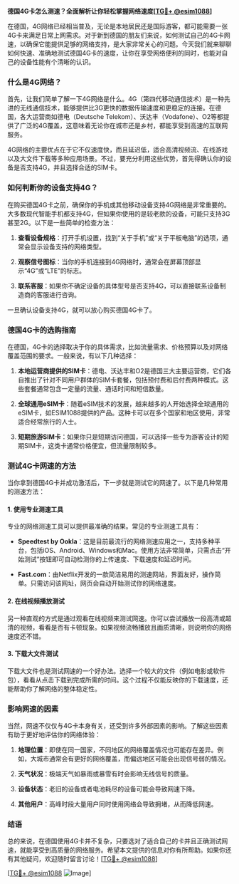 **德国4G卡怎么测速？全面解析让你轻松掌握网络速度[[TG💪+ @esim1088](https://t.me/s/esim1088)]**

在德国，4G网络已经相当普及，无论是本地居民还是国际游客，都可能需要一张4G卡来满足日常上网需求。对于新到德国的朋友们来说，如何测试自己的4G卡网速，以确保它能提供足够的网络支持，是大家非常关心的问题。今天我们就来聊聊如何快速、准确地测试德国4G卡的速度，让你在享受网络便利的同时，也能对自己的设备性能有个清晰的认识。

### 什么是4G网络？

首先，让我们简单了解一下4G网络是什么。4G（第四代移动通信技术）是一种先进的无线通信技术，能够提供比3G更快的数据传输速度和更稳定的连接。在德国，各大运营商如德电（Deutsche Telekom）、沃达丰（Vodafone）、O2等都提供了广泛的4G覆盖，这意味着无论你在城市还是乡村，都能享受到高速的互联网服务。

4G网络的主要优点在于它不仅速度快，而且延迟低，适合高清视频流、在线游戏以及大文件下载等多种应用场景。不过，要充分利用这些优势，首先得确认你的设备是否支持4G，并且选择合适的SIM卡。

### 如何判断你的设备支持4G？

在购买德国4G卡之前，确保你的手机或其他移动设备支持4G网络是非常重要的。大多数现代智能手机都支持4G，但如果你使用的是较老款的设备，可能只支持3G甚至2G。以下是一些简单的检查方法：

1. **查看设备规格**：打开手机设置，找到“关于手机”或“关于平板电脑”的选项，通常会显示设备支持的网络类型。
   
2. **观察信号图标**：当你的手机连接到4G网络时，通常会在屏幕顶部显示“4G”或“LTE”的标志。

3. **联系客服**：如果你不确定设备的具体型号是否支持4G，可以直接联系设备制造商的客服进行咨询。

一旦确认设备支持4G，就可以放心购买德国4G卡了。

### 德国4G卡的选购指南

在德国，4G卡的选择取决于你的具体需求，比如流量需求、价格预算以及对网络覆盖范围的要求。一般来说，有以下几种选择：

1. **本地运营商提供的SIM卡**：德电、沃达丰和O2是德国三大主要运营商，它们各自推出了针对不同用户群体的SIM卡套餐，包括预付费和后付费两种模式。这些套餐通常包含一定量的流量、通话时间和短信数量。

2. **全球通用eSIM卡**：随着eSIM技术的发展，越来越多的人开始选择全球通用的eSIM卡，如ESIM1088提供的产品。这种卡可以在多个国家和地区使用，非常适合经常旅行的人士。

3. **短期旅游SIM卡**：如果你只是短期访问德国，可以选择一些专为游客设计的短期SIM卡，这类卡通常价格便宜，但流量限制较多。

### 测试4G卡网速的方法

当你拿到德国4G卡并成功激活后，下一步就是测试它的网速了。以下是几种常用的测速方法：

#### 1. 使用专业测速工具

专业的网络测速工具可以提供最准确的结果。常见的专业测速工具有：

- **Speedtest by Ookla**：这是目前最流行的网络测速应用之一，支持多种平台，包括iOS、Android、Windows和Mac。使用方法非常简单，只需点击“开始测试”按钮即可自动检测你的上传速度、下载速度和延迟时间。

- **Fast.com**：由Netflix开发的一款简洁易用的测速网站，界面友好，操作简单。只需访问该网址，网页会自动开始测试你的网络速度。

#### 2. 在线视频播放测试

另一种直观的方式是通过观看在线视频来测试网速。你可以尝试播放一段高清或超清的视频，看看是否有卡顿现象。如果视频流畅播放且画质清晰，则说明你的网络速度还不错。

#### 3. 下载大文件测试

下载大文件也是测试网速的一个好办法。选择一个较大的文件（例如电影或软件包），看看从点击下载到完成所需的时间。这个过程不仅能反映你的下载速度，还能帮助你了解网络的整体稳定性。

### 影响网速的因素

当然，网速不仅仅与4G卡本身有关，还受到许多外部因素的影响。了解这些因素有助于更好地评估你的网络体验：

1. **地理位置**：即使在同一国家，不同地区的网络覆盖情况也可能存在差异。例如，大城市通常会有更好的网络覆盖，而偏远地区可能会出现信号弱的情况。

2. **天气状况**：极端天气如暴雨或暴雪有时会影响无线信号的质量。

3. **设备状态**：老旧的设备或者电池耗尽的设备可能会导致网速下降。

4. **其他用户**：高峰时段大量用户同时使用网络会导致拥堵，从而降低网速。

### 结语

总的来说，在德国使用4G卡并不复杂，只要选对了适合自己的卡并且正确测试网速，就能享受到高质量的网络服务。希望本文提供的信息对你有所帮助。如果你还有其他疑问，欢迎随时留言讨论！[[TG💪+ @esim1088](https://t.me/s/esim1088)]

[[TG💪+ @esim1088](https://t.me/s/esim1088) ![Image](https://i.postimg.cc/4NQfJmqS/Snipaste-2025-05-13-00-14-12.png)]